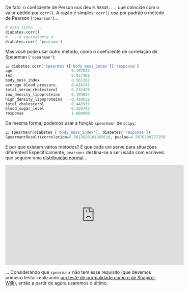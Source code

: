 De fato, o coeficiente de Person nos deu `0.58645...`, que coincide com o valor obtido por `corr()`. A razão é simples: `corr()` usa por padrão o método de Pearson (`'pearson'`)...

```python
# esta linha ...
diabates.corr()
# ... é equivalente a
diabates.corr( 'pearson')
```

Mas você pode usar outro método, como o coeficiente de correlação de Spearman (`'spearman'`):

```python
ム diabetes.corr('spearman')['body_mass_index']['response']
age                          0.197822
sex                          0.037401
body_mass_index              0.561382
average blood pressure       0.416241
total_serum_cholesterol      0.232429
low_density_lipoproteins     0.195834
high_density_lipoproteins   -0.410022
total_cholesterol            0.448931
blood_sugar_level            0.350792
response                     1.000000
```

Da mesma forma, podemos usar a função `spearmanr` de `scipy`:

```python
ム spearmanr(diabetes ['body_mass_index'], diabetes['response'])
SpearmanrResult(correlation=0.5613820101065616, pvalue=4.567023927725032e-38)
```

E por que existem vários métodos? É que cada um serve para situações diferentes! Especificamente, `pearsonr` destina-se a ser usado com variáveis ​​que seguem uma [distribuição normal](https://pt.wikipedia.org/wiki/Distribui%C3%A7%C3%A3o_normal)...

<iframe width="560" height="315" src="https://www.youtube.com/embed/EvHiee7gs9Y" title="YouTube video player" frameborder="0" allow="accelerometer; autoplay; clipboard-write; encrypted-media; gyroscope; picture-in-picture" allowfullscreen></iframe>

... Considerando que `spearmanr` não tem esse requisito (que devemos primeiro testar realizando [um teste de normalidade como o de Shapiro-Wilk](https://pt.wikipedia.org/wiki/Teste_de_Shapiro%E2%80%93Wilk)), então a partir de agora usaremos o último.
